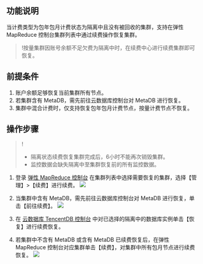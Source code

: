 ## 功能说明
当计费类型为包年包月计费状态为隔离中且没有被回收的集群，支持在弹性 MapReduce 控制台集群列表中通过续费操作恢复集群。
>!按量集群因账号余额不足欠费为隔离中时，在续费中心进行续费集群即可恢复。

## 前提条件
1. 账户余额足够恢复当前集群所有节点。
2. 若集群含有 MetaDB，需先前往云数据库控制台对 MetaDB 进行恢复。
3. 集群中混合计费时，仅支持恢复包年包月计费节点，按量计费节点不恢复。

## 操作步骤
>!
>- 隔离状态续费恢复集群完成后，6小时不能再次销毁集群。
>- 监控数据会缺失隔离中至集群恢复前的所有监控数据。

1. 登录 [弹性 MapReduce 控制台](https://console.cloud.tencent.com/emr) 在集群列表中选择需要恢复的集群，选择【管理】>【续费】进行续费。
![](https://main.qcloudimg.com/raw/39723e8eb81a2d21d5e5e064951ec7c9.png)
2. 当集群中含有 MetaDB，需先前往云数据库控制台对 MetaDB 进行恢复，单击【前往续费】。
 ![](https://main.qcloudimg.com/raw/6d478beabf47c19e791956cee625c8e4.png)
3. 在 [云数据库 TencentDB 控制台](https://console.cloud.tencent.com/cdb) 中对已选择的隔离中的数据库实例单击【恢复】进行续费恢复。

 
4. 若集群中不含有 MetaDB 或含有 MetaDB 已续费恢复后，在弹性 MapReduce 控制台对应集群单击【续费】，对集群中所有包月节点进行续费恢复。
 ![](https://main.qcloudimg.com/raw/be0b34fa514ef435edafe03e8fdf8f96.png)


